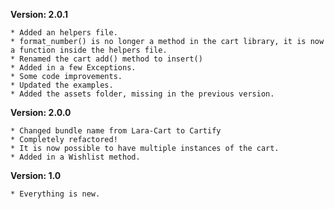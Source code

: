 **Version: 2.0.1**

	* Added an helpers file.
	* format_number() is no longer a method in the cart library, it is now a function inside the helpers file.
	* Renamed the cart add() method to insert()
	* Added in a few Exceptions.
	* Some code improvements.
	* Updated the examples.
	* Added the assets folder, missing in the previous version.

**Version: 2.0.0**

    * Changed bundle name from Lara-Cart to Cartify
    * Completely refactored!
    * It is now possible to have multiple instances of the cart.
    * Added in a Wishlist method.

**Version: 1.0**

    * Everything is new.
